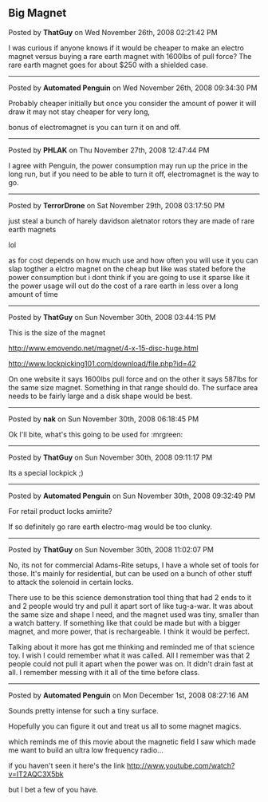 ## Big Magnet
Posted by **ThatGuy** on Wed November 26th, 2008 02:21:42 PM

I was curious if anyone knows if it would be cheaper to make an electro magnet
versus buying a rare earth magnet with 1600lbs of pull force? The rare earth
magnet goes for about $250 with a shielded case.

--------------------------------------------------------------------------------

Posted by **Automated Penguin** on Wed November 26th, 2008 09:34:30 PM

Probably cheaper initially but once you consider the amount of power it will
draw it may not stay cheaper for very long,

bonus of electromagnet is you can turn it on and off.

--------------------------------------------------------------------------------

Posted by **PHLAK** on Thu November 27th, 2008 12:47:44 PM

I agree with Penguin, the power consumption may run up the price in the long
run, but if you need to be able to turn it off, electromagnet is the way to go.

--------------------------------------------------------------------------------

Posted by **TerrorDrone** on Sat November 29th, 2008 03:17:50 PM

just steal a bunch of harely davidson aletnator rotors they are made of rare
earth magnets

lol

as for cost depends on how much use and how often you will use it you can slap
togther a elctro magnet on the cheap but like was stated before the power
consumption but i dont think if you are going to use it sparse like it the power
usage will out do the cost of a rare earth in less over a long amount of time

--------------------------------------------------------------------------------

Posted by **ThatGuy** on Sun November 30th, 2008 03:44:15 PM

This is the size of the magnet

<http://www.emovendo.net/magnet/4-x-15-disc-huge.html>

<http://www.lockpicking101.com/download/file.php?id=42>

On one website it says 1600lbs pull force and on the other it says 587lbs for
the same size magnet. Something in that range should do. The surface area needs
to be fairly large and a disk shape would be best.

--------------------------------------------------------------------------------

Posted by **nak** on Sun November 30th, 2008 06:18:45 PM

Ok I'll bite, what's this going to be used for :mrgreen:

--------------------------------------------------------------------------------

Posted by **ThatGuy** on Sun November 30th, 2008 09:11:17 PM

Its a special lockpick  ;)

--------------------------------------------------------------------------------

Posted by **Automated Penguin** on Sun November 30th, 2008 09:32:49 PM

For retail product locks amirite?

If so definitely go rare earth electro-mag would be too clunky.

--------------------------------------------------------------------------------

Posted by **ThatGuy** on Sun November 30th, 2008 11:02:07 PM

No, its not for commercial Adams-Rite setups, I have a whole set of tools for
those. It's mainly for residential, but can be used on a bunch of other stuff to
attack the solenoid in certain locks.

There use to be this science demonstration tool thing that had 2 ends to it and
2 people would try and pull it apart sort of like tug-a-war. It was about the
same size and shape I need, and the magnet used was tiny, smaller than a watch
battery. If something like that could be made but with a bigger magnet, and more
power, that is rechargeable. I think it would be perfect.

Talking about it more has got me thinking and reminded me of that science toy. I
wish I could remember what it was called. All I remember was that 2 people could
not pull it apart when the power was on. It didn't drain fast at all. I remember
messing with it all of the time before class.

--------------------------------------------------------------------------------

Posted by **Automated Penguin** on Mon December 1st, 2008 08:27:16 AM

Sounds pretty intense for such a tiny surface.

Hopefully you can figure it out and treat us all to some magnet magics.

which reminds me of this movie about the magnetic field I saw which made me want
to build an ultra low frequency radio...

if you haven't seen it here's the link
<http://www.youtube.com/watch?v=IT2AQC3X5bk>

but I bet a few of you have.
